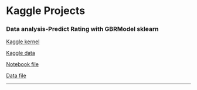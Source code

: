 # Kaggle Projects


### Data analysis-Predict Rating with GBRModel sklearn

[Kaggle kernel](https://www.kaggle.com/mayaramein/data-analysis-predict-rating-with-gbrmodel-sklearn?scriptVersionId=40023659)

[Kaggle data](https://www.kaggle.com/qd420972658/googleplaystore1)

[Notebook file](../blob/master/Data-analysis-Predict-Rating-with-GBRModel-sklearn/data-analysis-predict-rating-with-gbrmodel-sklearn.ipynb)

[Data file](../blob/master/LICENSE)

------
